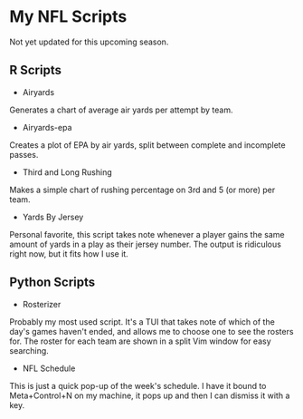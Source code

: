 # My NFL Scripts

Not yet updated for this upcoming season.





## R Scripts

* Airyards

Generates a chart of average air yards per attempt by team.

* Airyards-epa

Creates a plot of EPA by air yards, split between complete and incomplete passes.

* Third and Long Rushing

Makes a simple chart of rushing percentage on 3rd and 5 (or more) per team.

* Yards By Jersey

Personal favorite, this script takes note whenever a player gains the same amount of yards in a play as their jersey number. The output is ridiculous right now, but it fits how I use it.




## Python Scripts

* Rosterizer

Probably my most used script. It's a TUI that takes note of which of the day's games haven't ended, and allows me to choose one to see the rosters for. The roster for each team are shown in a split Vim window for easy searching.

* NFL Schedule

This is just a quick pop-up of the week's schedule. I have it bound to Meta+Control+N on my machine, it pops up and then I can dismiss it with a key.
